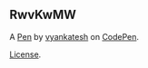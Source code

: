RwvKwMW
-------


A [Pen](https://codepen.io/vyankatesh98/pen/RwvKwMW) by [vyankatesh](https://codepen.io/vyankatesh98) on [CodePen](https://codepen.io).

[License](https://codepen.io/license/pen/RwvKwMW).